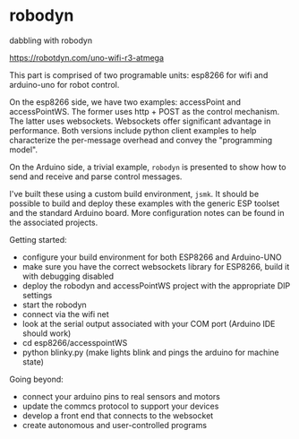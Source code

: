 # robodyn
dabbling with robodyn

https://robotdyn.com/uno-wifi-r3-atmega

This part is comprised of two programable units: esp8266 for wifi and arduino-uno for robot control.

On the esp8266 side, we have two examples: accessPoint and accessPointWS. The former uses
http + POST as the control mechanism.  The latter uses websockets.  Websockets offer significant
advantage in performance.  Both versions include python client examples to help characterize the 
per-message overhead and convey the "programming model".

On the Arduino side, a trivial example, `robodyn` is presented to show how to send and receive and
parse control messages.

I've built these using a custom build environment, `jsmk`.  It should be possible to build
and deploy these examples with the generic ESP toolset and the standard Arduino board.
More configuration notes can be found in the associated projects.

Getting started:

* configure your build environment for both ESP8266 and Arduino-UNO
* make sure you have the correct websockets library for ESP8266, build it with debugging disabled
* deploy the robodyn and accessPointWS project with the appropriate DIP settings
* start the robodyn
* connect via the wifi net
* look at the serial output associated with your COM port (Arduino IDE should work)
* cd esp8266/accesspointWS
* python blinky.py (make lights blink and pings the arduino for machine state)

Going beyond:

* connect your arduino pins to real sensors and motors
* update the commcs protocol to support your devices
* develop a front end that connects to the websocket
* create autonomous and user-controlled programs

